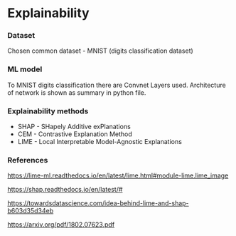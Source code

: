 # Explainability

### Dataset
Chosen common dataset - MNIST (digits classification dataset)

### ML model
To MNIST digits classification there are Convnet Layers used. 
Architecture of network is shown as summary in python file.

### Explainability methods
  * SHAP - SHapely Additive exPlanations
  * CEM - Contrastive Explanation Method
  * LIME - Local Interpretable Model-Agnostic Explanations

### References
https://lime-ml.readthedocs.io/en/latest/lime.html#module-lime.lime_image

https://shap.readthedocs.io/en/latest/#

https://towardsdatascience.com/idea-behind-lime-and-shap-b603d35d34eb

https://arxiv.org/pdf/1802.07623.pdf
